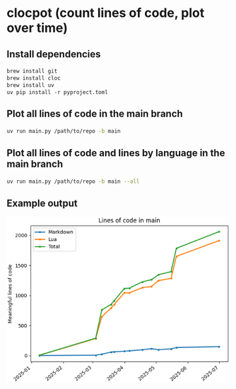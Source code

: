# clocpot (count lines of code, plot over time)

## Install dependencies
```
brew install git
brew install cloc
brew install uv
uv pip install -r pyproject.toml
```

## Plot all lines of code in the main branch
```sh
uv run main.py /path/to/repo -b main
```

## Plot all lines of code and lines by language in the main branch
```sh
uv run main.py /path/to/repo -b main --all
```

## Example output
![image](./example_output.png)


<!-- ## init (don't run these, I just have them here so I don't forget) -->
<!-- ```sh -->
<!-- uv init -->
<!-- uv add matplotlib -->
<!-- uv pip install -->
<!-- ``` -->
